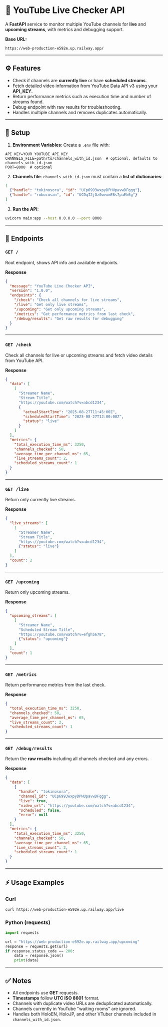 # 🎥 YouTube Live Checker API

A **FastAPI** service to monitor multiple YouTube channels for **live** and **upcoming streams**, with metrics and debugging support.  

**Base URL:**  
```
https://web-production-e592e.up.railway.app/
```

---

## ⚙️ Features

- Check if channels are **currently live** or have **scheduled streams**.
- Fetch detailed video information from YouTube Data API v3 using your **API_KEY**.
- Return performance metrics such as execution time and number of streams found.
- Debug endpoint with raw results for troubleshooting.
- Handles multiple channels and removes duplicates automatically.

---

## 📂 Setup

1. **Environment Variables**: Create a `.env` file with:
```
API_KEY=YOUR_YOUTUBE_API_KEY
CHANNELS_FILE=path/to/channels_with_id.json  # optional, defaults to channels_with_id.json
PORT=8000  # optional
```

2. **Channels file**: `channels_with_id.json` must contain a **list of dictionaries**:
```json
[
  {"handle": "tokinosora", "id": "UCp6993wxpyDPHUpavwDFqgg"},
  {"handle": "robocosan", "id": "UCDqI2jOz0weumE8s7paEk6g"}
]
```

3. **Run the API**:
```bash
uvicorn main:app --host 0.0.0.0 --port 8000
```

---

## 📌 Endpoints

### `GET /`
Root endpoint, shows API info and available endpoints.

**Response**
```json
{
  "message": "YouTube Live Checker API",
  "version": "1.0.0",
  "endpoints": {
    "/check": "Check all channels for live streams",
    "/live": "Get only live streams",
    "/upcoming": "Get only upcoming streams",
    "/metrics": "Get performance metrics from last check",
    "/debug/results": "Get raw results for debugging"
  }
}
```

---

### `GET /check`
Check all channels for live or upcoming streams and fetch video details from YouTube API.

**Response**
```json
{
  "data": [
    [
      "Streamer Name",
      "Stream Title",
      "https://youtube.com/watch?v=abcd1234",
      {
        "actualStartTime": "2025-08-27T11:45:00Z",
        "scheduledStartTime": "2025-08-27T12:00:00Z",
        "status": "live"
      }
    ]
  ],
  "metrics": {
    "total_execution_time_ms": 3250,
    "channels_checked": 50,
    "average_time_per_channel_ms": 65,
    "live_streams_count": 2,
    "scheduled_streams_count": 1
  }
}
```

---

### `GET /live`
Return only currently live streams.

**Response**
```json
{
  "live_streams": [
    [
      "Streamer Name",
      "Stream Title",
      "https://youtube.com/watch?v=abcd1234",
      {"status": "live"}
    ]
  ],
  "count": 2
}
```

---

### `GET /upcoming`
Return only upcoming streams.

**Response**
```json
{
  "upcoming_streams": [
    [
      "Streamer Name",
      "Scheduled Stream Title",
      "https://youtube.com/watch?v=efgh5678",
      {"status": "upcoming"}
    ]
  ],
  "count": 1
}
```

---

### `GET /metrics`
Return performance metrics from the last check.

**Response**
```json
{
  "total_execution_time_ms": 3250,
  "channels_checked": 50,
  "average_time_per_channel_ms": 65,
  "live_streams_count": 2,
  "scheduled_streams_count": 1
}
```

---

### `GET /debug/results`
Return the **raw results** including all channels checked and any errors.

**Response**
```json
{
  "data": [
    {
      "handle": "tokinosora",
      "channel_id": "UCp6993wxpyDPHUpavwDFqgg",
      "live": true,
      "video_url": "https://youtube.com/watch?v=abcd1234",
      "scheduled": false,
      "error": null
    }
  ],
  "metrics": {
    "total_execution_time_ms": 3250,
    "channels_checked": 50,
    "average_time_per_channel_ms": 65,
    "live_streams_count": 2,
    "scheduled_streams_count": 1
  }
}
```

---

## ⚡ Usage Examples

### Curl
```bash
curl https://web-production-e592e.up.railway.app/live
```

### Python (requests)
```python
import requests

url = "https://web-production-e592e.up.railway.app/upcoming"
response = requests.get(url)
if response.status_code == 200:
    data = response.json()
    print(data)
```

---

## ✅ Notes

- All endpoints use **GET** requests.
- **Timestamps** follow **UTC ISO 8601** format.
- Channels with duplicate video URLs are deduplicated automatically.
- Channels currently in YouTube "waiting rooms" are ignored.
- Handles both HoloEN, HoloJP, and other VTuber channels included in `channels_with_id.json`.
